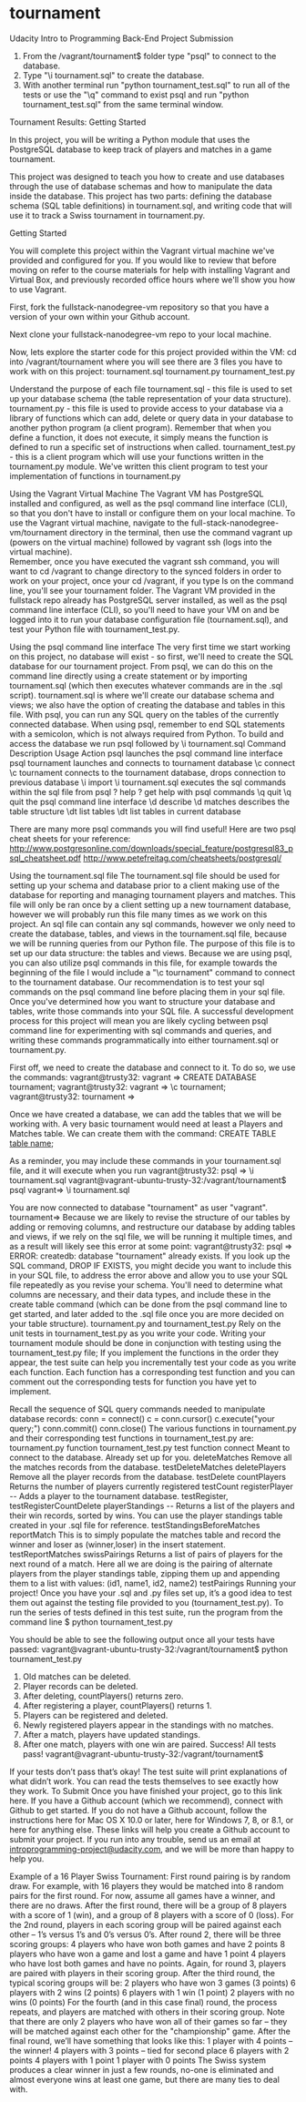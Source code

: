 # tournament
Udacity Intro to Programming Back-End Project Submission

1. From the /vagrant/tournament$ folder type "psql" to connect to the database.
2. Type "\i tournament.sql" to create the database.
3. With another terminal run "python tournament_test.sql" to run all of the tests or use the "\q" command to exist psql and  run "python tournament_test.sql" from the same terminal window.

Tournament Results: Getting Started

In this project, you will be writing a Python module that uses the PostgreSQL database to keep track of players and matches in a game tournament.

This project was designed to teach you how to create and use databases through the use of database schemas and how to manipulate the data inside the database. This project has two parts: defining the database schema (SQL table definitions) in tournament.sql, and writing code that will use it to track a Swiss tournament in tournament.py.

Getting Started

You will complete this project within the Vagrant virtual machine we've provided and configured for you. If you would like to review that before moving on refer to the course materials for help with installing Vagrant and Virtual Box, and previously recorded office hours where we'll show you how to use Vagrant.

First, fork the fullstack-nanodegree-vm repository so that you have a version of your own within your Github account.

Next clone your fullstack-nanodegree-vm repo to your local machine.

Now, lets explore the starter code for this project provided within the VM: cd into /vagrant/tournament where you will see there are 3 files you have to work with on this project:
tournament.sql
tournament.py
tournament_test.py

Understand the purpose of each file
tournament.sql  - this file is used to set up your database schema (the table representation of your data structure).
tournament.py - this file is used to provide access to your database via a library of functions which can add, delete or query data in your database to another python program (a client program). Remember that when you define a function, it does not execute, it simply means the function is defined to run a specific set of instructions when called.
tournament_test.py - this is a client program which will use your functions written in the tournament.py module. We've written this client program to test your implementation of functions in tournament.py

Using the Vagrant Virtual Machine
The Vagrant VM has PostgreSQL installed and configured, as well as the psql command line interface (CLI), so that you don't have to install or configure them on your local machine.
To use the Vagrant virtual machine, navigate to the full-stack-nanodegree-vm/tournament directory in the terminal, then use the command vagrant up (powers on the virtual machine) followed by vagrant ssh (logs into the virtual machine).  
Remember, once you have executed the vagrant ssh command, you will want to cd /vagrant to change directory to the synced folders in order to work on your project, once your cd /vagrant, if you type ls on the command line, you'll see your tournament folder.
The Vagrant VM provided in the fullstack repo already has PostgreSQL server installed, as well as the psql command line interface (CLI), so you'll need to have your VM on and be logged into it to run your database configuration file (tournament.sql), and test your Python file with tournament_test.py.

Using the psql command line interface
The very first time we start working on this project, no database will exist - so first, we'll need to create the SQL database for our tournament project. From psql, we can do this on the command line directly using a create statement or by importing tournament.sql (which then executes whatever commands are in the .sql script).
tournament.sql is where we'll create our database schema and views; we also have the option of creating the database and tables in this file.
With psql, you can run any SQL query on the tables of the currently connected database.
When using psql, remember to end SQL statements with a semicolon, which is not always required from Python.
To build and access the database we run psql followed by \i tournament.sql
Command
Description
Usage
Action
psql
launches the psql command line interface
psql tournament
launches and connects to tournament database
\c
connect
\c tournament
connects to the tournament database, drops connection to previous database
\i
import
\i tournament.sql
executes the sql commands within the sql file from psql
\?
help
\?
get help with psql commands
\q
quit
\q
quit the psql command line interface
\d
describe
\d matches
describes the table structure
\dt
list tables
\dt
list tables in current database

There are many more psql commands you will find useful! Here are two psql cheat sheets for your reference: http://www.postgresonline.com/downloads/special_feature/postgresql83_psql_cheatsheet.pdf
http://www.petefreitag.com/cheatsheets/postgresql/ 

Using the tournament.sql file
The tournament.sql file should be used for setting up your schema and database prior to a client making use of the database for reporting and managing tournament players and matches. This file will only be ran once by a client setting up a new tournament database, however we will probably run this file many times as we work on this project.
An sql file can contain any sql commands, however we only need to create the database, tables, and views in the tournament.sql file, because we will be running queries from our Python file. The purpose of this file is to set up our data structure: the tables and views. Because we are using psql, you can also utilize psql commands in this file, for example towards the beginning of the file I would include a "\c tournament" command to connect to the tournament database.
Our recommendation is to test your sql commands on the psql command line before placing them in your sql file. Once you've determined how you want to structure your database and tables, write those commands into your SQL file.
A successful development process for this project will mean you are likely cycling between psql command line for experimenting with sql commands and queries, and writing these commands programmatically into either tournament.sql or tournament.py.

First off, we need to create the database and connect to it. To do so, we use the commands:
vagrant@trusty32: vagrant => CREATE DATABASE tournament;
vagrant@trusty32: vagrant => \c tournament;
vagrant@trusty32: tournament =>

Once we have created a database, we can add the tables that we will be working with. A very basic tournament would need at least a Players and Matches table. We can create them with the command:
CREATE TABLE [table name](....);

As a reminder, you may include these commands in your tournament.sql file, and it will execute when you run
vagrant@trusty32: psql => \i tournament.sql
vagrant@vagrant-ubuntu-trusty-32:/vagrant/tournament$ psql
vagrant=> \i tournament.sql

You are now connected to database "tournament" as user "vagrant".
tournament=>
Because we are likely to revise the structure of our tables by adding or removing columns, and restructure our database by adding tables and views, if we rely on the sql file, we will be running it multiple times, and as a result will likely see this error at some point: 
vagrant@trusty32: psql => ERROR: createdb: database "tournament" already exists.
If you look up the SQL command, DROP IF EXISTS, you might decide you want to include this in your SQL file, to address the error above and allow you to use your SQL file repeatedly as you revise your schema.
You'll need to determine what columns are necessary, and their data types, and include these in the create table command (which can be done from the psql command line to get started, and later added to the .sql file once you are more decided on your table structure).
tournament.py and tournament_test.py
Rely on the unit tests in tournament_test.py as you write your code. Writing your tournament module should  be done in conjunction with testing using the tournament_test.py file;  If you implement the functions in the order they appear, the test suite can help you incrementally test your code as you write each function. Each function has a corresponding test function and you can comment out the corresponding tests for function you have yet to implement.
 
Recall the sequence of SQL query commands needed to manipulate database records:
conn = connect()
c = conn.cursor()
c.execute("your query;")
conn.commit() 
conn.close()
The various functions in tournament.py and their corresponding test functions in tournament_test.py are:
tournament.py function
tournament_test.py test function
connect
Meant to connect to the database. Already set up for you.
deleteMatches
Remove all the matches records from the database.
testDeleteMatches
deletePlayers
Remove all the player records from the database.
testDelete
countPlayers
Returns the number of players currently registered
testCount
registerPlayer -- Adds a player to the tournament database.
testRegister, testRegisterCountDelete
playerStandings --
Returns a list of the players and their win records, sorted by wins. You can use the player standings table created in your .sql file for reference.
testStandingsBeforeMatches
reportMatch
This is to simply populate the matches table and record the winner and loser as (winner,loser) in the insert statement.
testReportMatches
swissPairings
Returns a list of pairs of players for the next round of a match. Here all we are doing is the pairing of alternate players from the player standings table, zipping them up and appending them to a list with values:
(id1, name1, id2, name2)
testPairings
Running your project!
Once you have your .sql and .py files set up, it’s a good idea to test them out against the testing file provided to you (tournament_test.py). To run the series of tests defined in this test suite, run the program from the command line $ python tournament_test.py 

You should be able to see the following output once all your tests have passed:
vagrant@vagrant-ubuntu-trusty-32:/vagrant/tournament$ python tournament_test.py
1. Old matches can be deleted.
2. Player records can be deleted.
3. After deleting, countPlayers() returns zero.
4. After registering a player, countPlayers() returns 1.
5. Players can be registered and deleted.
6. Newly registered players appear in the standings with no matches.
7. After a match, players have updated standings.
8. After one match, players with one win are paired.
Success!  All tests pass!
vagrant@vagrant-ubuntu-trusty-32:/vagrant/tournament$

If your tests don’t pass that’s okay! The test suite will print explanations of what didn’t work. You can read the tests themselves to see exactly how they work.
To Submit
Once you have finished your project, go to this link here. If you have a Github account (which we recommend), connect with Github to get started. If you do not have a Github account, follow the instructions here for Mac OS X 10.0 or later, here for Windows 7, 8, or 8.1, or here for anything else. These links will help you create a Github account to submit your project.
If you run into any trouble, send us an email at introprogramming-project@udacity.com, and we will be more than happy to help you.

Example of a 16 Player Swiss Tournament:
First round pairing is by random draw. For example, with 16 players they would be matched into 8 random pairs for the first round. For now, assume all games have a winner, and there are no draws.
After the first round, there will be a group of 8 players with a score of 1 (win), and a group of 8 players with a score of 0 (loss). For the 2nd round, players in each scoring group will be paired against each other – 1’s versus 1’s and 0’s versus 0’s.
After round 2, there will be three scoring groups:
4 players who have won both games and have 2 points
8 players who have won a game and lost a game and have 1 point
4 players who have lost both games and have no points.
Again, for round 3, players are paired with players in their scoring group. After the third round, the typical scoring groups will be:
2 players who have won 3 games (3 points)
6 players with 2 wins (2 points)
6 players with 1 win (1 point)
2 players with no wins (0 points)
For the fourth (and in this case final) round, the process repeats, and players are matched with others in their scoring group. Note that there are only 2 players who have won all of their games so far – they will be matched against each other for the "championship" game. After the final round, we’ll have something that looks like this:
1 player with 4 points – the winner!
4 players with 3 points – tied for second place
6 players with 2 points
4 players with 1 point
1 player with 0 points
The Swiss system produces a clear winner in just a few rounds, no-one is eliminated and almost everyone wins at least one game, but there are many ties to deal with.
